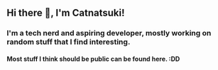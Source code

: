 ## Hi there 👋, I'm Catnatsuki!

### I'm a tech nerd and aspiring developer, mostly working on random stuff that I find interesting.

#### Most stuff I think should be public can be found here. :DD

<!--
**Catnatsuki/Catnatsuki** is a ✨ _special_ ✨ repository because its `README.md` (this file) appears on your GitHub profile.

Here are some ideas to get you started:
[![Catnatsuki's GitHub stats](https://github-readme-stats.vercel.app/api?username=Catnatsuki&)](https://github.com/anuraghazra/github-readme-stats)

- 🔭 I’m currently working on ...
- 🌱 I’m currently learning ...
- 👯 I’m looking to collaborate on ...
- 🤔 I’m looking for help with ...
- 💬 Ask me about ...
- 📫 How to reach me: ...
- 😄 Pronouns: ...
- ⚡ Fun fact: ...
-->

